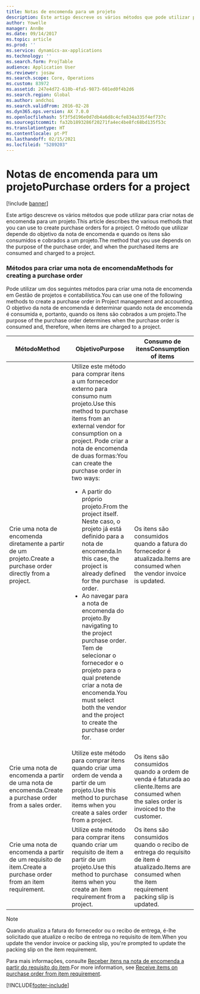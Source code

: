 ```yaml
---
title: Notas de encomenda para um projeto
description: Este artigo descreve os vários métodos que pode utilizar para criar notas de encomenda para um projeto. O método que utilizar depende do objetivo da nota de encomenda e quando os itens são consumidos e cobrados a um projeto.
author: Yowelle
manager: AnnBe
ms.date: 09/14/2017
ms.topic: article
ms.prod: ''
ms.service: dynamics-ax-applications
ms.technology: ''
ms.search.form: ProjTable
audience: Application User
ms.reviewer: josaw
ms.search.scope: Core, Operations
ms.custom: 83972
ms.assetid: 247e4d72-610b-4fa5-9873-601ed0f4b2d6
ms.search.region: Global
ms.author: andchoi
ms.search.validFrom: 2016-02-28
ms.dyn365.ops.version: AX 7.0.0
ms.openlocfilehash: 5f3f5d196e0d7db4a6d8c4cfe834a335f4ef737c
ms.sourcegitcommit: fa32b1893286f20271fa4ec4be8fc68bd135f53c
ms.translationtype: HT
ms.contentlocale: pt-PT
ms.lasthandoff: 02/15/2021
ms.locfileid: "5289203"
---
```

# <a name="purchase-orders-for-a-project"></a><span data-ttu-id="2d307-104">Notas de encomenda para um projeto</span><span class="sxs-lookup"><span data-stu-id="2d307-104">Purchase orders for a project</span></span>

[!include [banner](../includes/banner.md)]

<span data-ttu-id="2d307-105">Este artigo descreve os vários métodos que pode utilizar para criar notas de encomenda para um projeto.</span><span class="sxs-lookup"><span data-stu-id="2d307-105">This article describes the various methods that you can use to create purchase orders for a project.</span></span> <span data-ttu-id="2d307-106">O método que utilizar depende do objetivo da nota de encomenda e quando os itens são consumidos e cobrados a um projeto.</span><span class="sxs-lookup"><span data-stu-id="2d307-106">The method that you use depends on the purpose of the purchase order, and when the purchased items are consumed and charged to a project.</span></span>

### <a name="methods-for-creating-a-purchase-order"></a><span data-ttu-id="2d307-107">Métodos para criar uma nota de encomenda</span><span class="sxs-lookup"><span data-stu-id="2d307-107">Methods for creating a purchase order</span></span>

<span data-ttu-id="2d307-108">Pode utilizar um dos seguintes métodos para criar uma nota de encomenda em Gestão de projetos e contabilística.</span><span class="sxs-lookup"><span data-stu-id="2d307-108">You can use one of the following methods to create a purchase order in Project management and accounting.</span></span> <span data-ttu-id="2d307-109">O objetivo da nota de encomenda é determinar quando nota de encomenda é consumida e, portanto, quando os itens são cobrados a um projeto.</span><span class="sxs-lookup"><span data-stu-id="2d307-109">The purpose of the purchase order determines when the purchase order is consumed and, therefore, when items are charged to a project.</span></span>

<table>
<colgroup>
<col width="33%" />
<col width="33%" />
<col width="33%" />
</colgroup>
<thead>
<tr class="header">
<th><span data-ttu-id="2d307-110">Método</span><span class="sxs-lookup"><span data-stu-id="2d307-110">Method</span></span></th>
<th><span data-ttu-id="2d307-111">Objetivo</span><span class="sxs-lookup"><span data-stu-id="2d307-111">Purpose</span></span></th>
<th><span data-ttu-id="2d307-112">Consumo de itens</span><span class="sxs-lookup"><span data-stu-id="2d307-112">Consumption of items</span></span></th>
</tr>
</thead>
<tbody>
<tr class="odd">
<td><span data-ttu-id="2d307-113">Crie uma nota de encomenda diretamente a partir de um projeto.</span><span class="sxs-lookup"><span data-stu-id="2d307-113">Create a purchase order directly from a project.</span></span></td>
<td><span data-ttu-id="2d307-114">Utilize este método para comprar itens a um fornecedor externo para consumo num projeto.</span><span class="sxs-lookup"><span data-stu-id="2d307-114">Use this method to purchase items from an external vendor for consumption on a project.</span></span> <span data-ttu-id="2d307-115">Pode criar a nota de encomenda de duas formas:</span><span class="sxs-lookup"><span data-stu-id="2d307-115">You can create the purchase order in two ways:</span></span>
<ul>
<li><span data-ttu-id="2d307-116">A partir do próprio projeto.</span><span class="sxs-lookup"><span data-stu-id="2d307-116">From the project itself.</span></span> <span data-ttu-id="2d307-117">Neste caso, o projeto já está definido para a nota de encomenda.</span><span class="sxs-lookup"><span data-stu-id="2d307-117">In this case, the project is already defined for the purchase order.</span></span></li>
<li><span data-ttu-id="2d307-118">Ao navegar para a nota de encomenda do projeto.</span><span class="sxs-lookup"><span data-stu-id="2d307-118">By navigating to the project purchase order.</span></span> <span data-ttu-id="2d307-119">Tem de selecionar o fornecedor e o projeto para o qual pretende criar a nota de encomenda.</span><span class="sxs-lookup"><span data-stu-id="2d307-119">You must select both the vendor and the project to create the purchase order for.</span></span></li>
</ul></td>
<td><span data-ttu-id="2d307-120">Os itens são consumidos quando a fatura do fornecedor é atualizada.</span><span class="sxs-lookup"><span data-stu-id="2d307-120">Items are consumed when the vendor invoice is updated.</span></span></td>
</tr>
<tr class="even">
<td><span data-ttu-id="2d307-121">Crie uma nota de encomenda a partir de uma nota de encomenda.</span><span class="sxs-lookup"><span data-stu-id="2d307-121">Create a purchase order from a sales order.</span></span></td>
<td><span data-ttu-id="2d307-122">Utilize este método para comprar itens quando criar uma ordem de venda a partir de um projeto.</span><span class="sxs-lookup"><span data-stu-id="2d307-122">Use this method to purchase items when you create a sales order from a project.</span></span></td>
<td><span data-ttu-id="2d307-123">Os itens são consumidos quando a ordem de venda é faturada ao cliente.</span><span class="sxs-lookup"><span data-stu-id="2d307-123">Items are consumed when the sales order is invoiced to the customer.</span></span></td>
</tr>
<tr class="odd">
<td><span data-ttu-id="2d307-124">Crie uma nota de encomenda a partir de um requisito de item.</span><span class="sxs-lookup"><span data-stu-id="2d307-124">Create a purchase order from an item requirement.</span></span></td>
<td><span data-ttu-id="2d307-125">Utilize este método para comprar itens quando criar um requisito de item a partir de um projeto.</span><span class="sxs-lookup"><span data-stu-id="2d307-125">Use this method to purchase items when you create an item requirement from a project.</span></span></td>
<td><span data-ttu-id="2d307-126">Os itens são consumidos quando o recibo de entrega do requisito de item é atualizado.</span><span class="sxs-lookup"><span data-stu-id="2d307-126">Items are consumed when the item requirement packing slip is updated.</span></span></td>
</tr>
</tbody>
</table>

> [!NOTE] 
> <span data-ttu-id="2d307-127">Quando atualiza a fatura do fornecedor ou o recibo de entrega, é-lhe solicitado que atualize o recibo de entrega no requisito de item.</span><span class="sxs-lookup"><span data-stu-id="2d307-127">When you update the vendor invoice or packing slip, you're prompted to update the packing slip on the item requirement.</span></span>

<span data-ttu-id="2d307-128">Para mais informações, consulte [Receber itens na nota de encomenda a partir do requisito do item](tasks/receive-items-purchase-order-item-requirement.md).</span><span class="sxs-lookup"><span data-stu-id="2d307-128">For more information, see [Receive items on purchase order from item requirement](tasks/receive-items-purchase-order-item-requirement.md).</span></span>



[!INCLUDE[footer-include](../includes/footer-banner.md)]